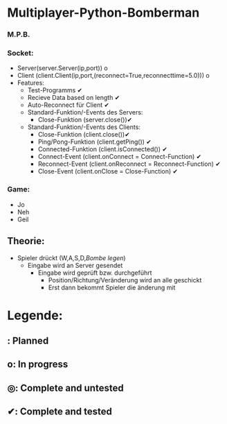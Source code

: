 ﻿# Multiplayer-Python-Bomberman #
### M.P.B. ###

### Socket: ###
* Server(server.Server(ip,port)) o
* Client (client.Client(ip,port,(reconnect=True,reconnecttime=5.0))) o
* Features:
	* Test-Programms ✔
	* Recieve Data based on length ✔
	* Auto-Reconnect für Client ✔
	* Standard-Funktion/-Events des Servers:
		* Close-Funktion (server.close())✔
	* Standard-Funktion/-Events des Clients:
		* Close-Funktion (client.close())✔
		* Ping/Pong-Funktion (client.getPing()) ✔
		* Connected-Funktion (client.isConnected()) ✔
		* Connect-Event (client.onConnect = Connect-Function) ✔
		* Reconnect-Event (client.onReconnect = Reconnect-Function) ✔
		* Close-Event (client.onClose = Close-Function) ✔
		
	


### Game: ###
* Jo
* Neh
* Geil


## Theorie: ##
* Spieler drückt (W,A,S,D,*Bombe legen*)
	* Eingabe wird an Server gesendet
		* Eingabe wird geprüft bzw. durchgeführt
			* Position/Richtung/Veränderung wird an alle geschickt
			* Erst dann bekommt Spieler die änderung mit
			
	


# Legende: #
##  : Planned ##
## o: In progress ##
## ◎: Complete and untested ##
## ✔: Complete and tested ##
